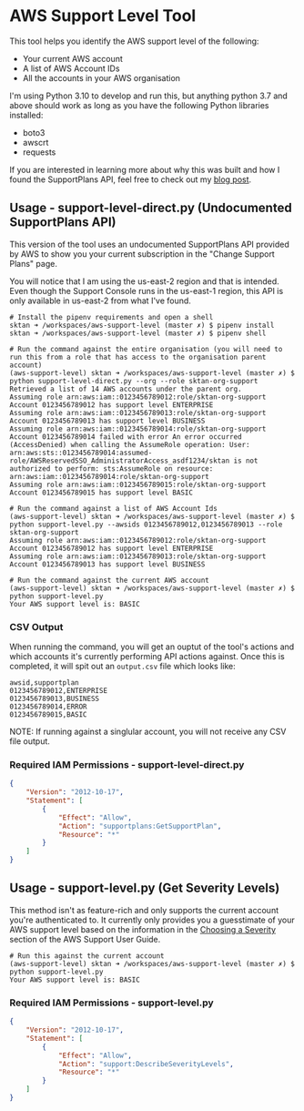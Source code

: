 # AWS Support Level Tool

This tool helps you identify the AWS support level of the following:

- Your current AWS account
- A list of AWS Account IDs
- All the accounts in your AWS organisation

I'm using Python 3.10 to develop and run this, but anything python 3.7 and above should work as long as you have the following Python libraries installed:

- boto3
- awscrt
- requests

If you are interested in learning more about why this was built and how I found the SupportPlans API, feel free to check out my [blog post](https://www.sktan.com/blog/post/7-determining-your-aws-support-level-via-the-supportplans-api).

## Usage - support-level-direct.py (Undocumented SupportPlans API)

This version of the tool uses an undocumented SupportPlans API provided by AWS to show you your current subscription in the "Change Support Plans" page.

You will notice that I am using the us-east-2 region and that is intended. Even though the Support Console runs in the us-east-1 region, this API is only available in us-east-2 from what I've found.

```text
# Install the pipenv requirements and open a shell
sktan ➜ /workspaces/aws-support-level (master ✗) $ pipenv install
sktan ➜ /workspaces/aws-support-level (master ✗) $ pipenv shell

# Run the command against the entire organisation (you will need to run this from a role that has access to the organisation parent account)
(aws-support-level) sktan ➜ /workspaces/aws-support-level (master ✗) $ python support-level-direct.py --org --role sktan-org-support
Retrieved a list of 14 AWS accounts under the parent org.
Assuming role arn:aws:iam::0123456789012:role/sktan-org-support
Account 0123456789012 has support level ENTERPRISE
Assuming role arn:aws:iam::0123456789013:role/sktan-org-support
Account 0123456789013 has support level BUSINESS
Assuming role arn:aws:iam::0123456789014:role/sktan-org-support
Account 0123456789014 failed with error An error occurred (AccessDenied) when calling the AssumeRole operation: User: arn:aws:sts::0123456789014:assumed-role/AWSReservedSSO_AdministratorAccess_asdf1234/sktan is not authorized to perform: sts:AssumeRole on resource: arn:aws:iam::0123456789014:role/sktan-org-support
Assuming role arn:aws:iam::0123456789015:role/sktan-org-support
Account 0123456789015 has support level BASIC

# Run the command against a list of AWS Account Ids
(aws-support-level) sktan ➜ /workspaces/aws-support-level (master ✗) $ python support-level.py --awsids 0123456789012,0123456789013 --role sktan-org-support
Assuming role arn:aws:iam::0123456789012:role/sktan-org-support
Account 0123456789012 has support level ENTERPRISE
Assuming role arn:aws:iam::0123456789013:role/sktan-org-support
Account 0123456789013 has support level BUSINESS

# Run the command against the current AWS account
(aws-support-level) sktan ➜ /workspaces/aws-support-level (master ✗) $ python support-level.py
Your AWS support level is: BASIC
```

### CSV Output

When running the command, you will get an ouptut of the tool's actions and which accounts it's currently performing API actions against. Once this is completed, it will spit out an `output.csv` file which looks like:

```csv
awsid,supportplan
0123456789012,ENTERPRISE
0123456789013,BUSINESS
0123456789014,ERROR
0123456789015,BASIC
```

NOTE: If running against a singlular account, you will not receive any CSV file output.

### Required IAM Permissions - support-level-direct.py

```json
{
    "Version": "2012-10-17",
    "Statement": [
        {
            "Effect": "Allow",
            "Action": "supportplans:GetSupportPlan",
            "Resource": "*"
        }
    ]
}
```

## Usage - support-level.py (Get Severity Levels)

This method isn't as feature-rich and only supports the current account you're authenticated to. It currently only provides you a guesstimate of your AWS support level based on the information in the [Choosing a Severity](https://docs.aws.amazon.com/awssupport/latest/user/case-management.html#choosing-severity) section of the AWS Support User Guide.

```text
# Run this against the current account
(aws-support-level) sktan ➜ /workspaces/aws-support-level (master ✗) $ python support-level.py
Your AWS support level is: BASIC
```

### Required IAM Permissions - support-level.py

```json
{
    "Version": "2012-10-17",
    "Statement": [
        {
            "Effect": "Allow",
            "Action": "support:DescribeSeverityLevels",
            "Resource": "*"
        }
    ]
}
```
